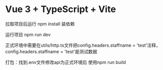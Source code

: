 # Vue 3 + TypeScript + Vite

拉取项目后运行 npm install 装依赖

运行项目 npm run dev

正式环境中需要在utils/http.ts文件把config.headers.staffname = 'test'注释，config.headers.staffname = 'test'是测试数据

打包：找到.env文件修改api为正式环境后 使用npm run build
